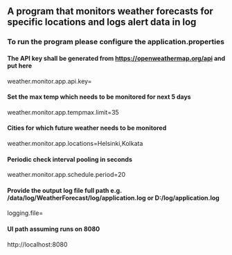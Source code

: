 ## A program that monitors weather forecasts for specific locations and logs alert data in log

### To run the program please configure the application.properties

#### The API key shall be generated from https://openweathermap.org/api and put here
weather.monitor.app.api.key=

#### Set the max temp which needs to be monitored for next 5 days
weather.monitor.app.tempmax.limit=35

#### Cities for which future weather needs to be monitored
weather.monitor.app.locations=Helsinki,Kolkata

#### Periodic check interval pooling in seconds
weather.monitor.app.schedule.period=20


#### Provide the output log file full path e.g. /data/log/WeatherForecast/log/application.log or D:/log/application.log
logging.file=

#### UI path assuming runs on 8080
http://localhost:8080